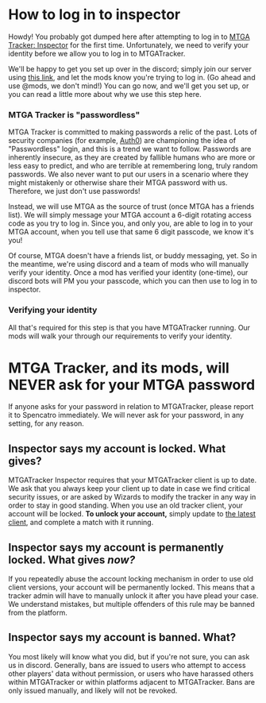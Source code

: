 # How to log in to inspector

Howdy! You probably got dumped here after attempting to log in to [MTGA Tracker: Inspector](https://inspector.mtgatracker.com/)
for the first time. Unfortunately, we need to verify your identity before we allow you to log in to MTGATracker.

We'll be happy to get you set up over in the discord; simply join our server using [this
link](https://discord.gg/j5u76j2), and let the mods know you're trying to log in. (Go ahead and use @mods, we don't
mind!) You can go now, and we'll get you set up, or you can read a little more about why we use this step here.

### MTGA Tracker is "passwordless"

MTGA Tracker is committed to making passwords a relic of the past. Lots of security companies (for example,
[Auth0](https://auth0.com/passwordless)) are championing the idea of "Passwordless" login, and this is a trend we want
to follow. Passwords are inherently insecure, as they are created by fallible humans who are more or less easy
to predict, and who are terrible at remembering long, truly random passwords. We also never want to put our users in
a scenario where they might mistakenly or otherwise share their MTGA password with us. Therefore, we just don't use 
passwords!

Instead, we will use MTGA as the source of trust (once MTGA has a friends list). We will simply message your MTGA
account a 6-digit rotating access code as you try to log in. Since you, and only you, are able to log in to your MTGA
account, when you tell use that same 6 digit passcode, we know it's you!

Of course, MTGA doesn't have a friends list, or buddy messaging, yet. So in the meantime, we're using discord and a team
of mods who will manually verify your identity. Once a mod has verified your identity (one-time), our discord bots
will PM you your passcode, which you can then use to log in to inspector.

### Verifying your identity

All that's required for this step is that you have MTGATracker running. Our mods will walk your through our requirements
to verify your identity.

# MTGA Tracker, and its mods, will NEVER ask for your MTGA password

If anyone asks for your password in relation to MTGATracker, please report it to Spencatro immediately. We will never
ask for your password, in any setting, for any reason.

## Inspector says my account is locked. What gives?

MTGATracker Inspector requires that your MTGATracker client is up to date. We ask that you always keep your client up
to date in case we find critical security issues, or are asked by Wizards to modify the tracker in any way in order
to stay in good standing. When you use an old tracker client, your account will be locked. **To unlock your account,** simply update to [the latest client](https://github.com/shawkinsl/mtga-tracker/releases/latest), and complete a match with it running.

## Inspector says my account is permanently locked. What gives _now?_

If you repeatedly abuse the account locking mechanism in order to use old client versions, your account will be
permanently locked. This means that a tracker admin will have to manually unlock it after you have plead your
case. We understand mistakes, but multiple offenders of this rule may be banned from the platform.

## Inspector says my account is banned. What?

You most likely will know what you did, but if you're not sure, you can ask us in discord. Generally, bans are issued to 
users who attempt to access other players' data without permission, or users who have harassed others within MTGATracker
or within platforms adjacent to MTGATracker. Bans are only issued manually, and likely will not be revoked. 
